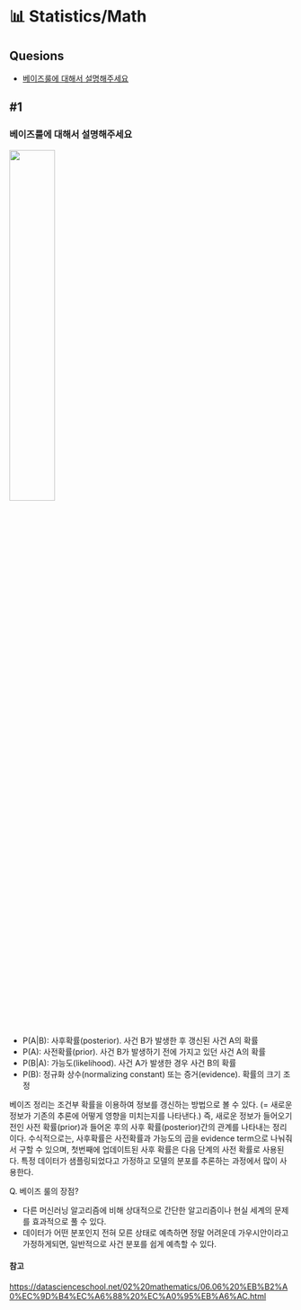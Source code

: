 # 📊 Statistics/Math

## Quesions
- [베이즈룰에 대해서 설명해주세요](#베이즈룰에-대해서-설명해주세요)

## #1 
### 베이즈룰에 대해서 설명해주세요

<img src="https://miro.medium.com/max/1050/1*CnoTGGO7XeUpUMeXDrIfvA.png" width="40%" height="40%">

- P(A|B): 사후확률(posterior). 사건 B가 발생한 후 갱신된 사건 A의 확률
- P(A): 사전확률(prior). 사건 B가 발생하기 전에 가지고 있던 사건 A의 확률
- P(B|A): 가능도(likelihood). 사건 A가 발생한 경우 사건 B의 확률
- P(B): 정규화 상수(normalizing constant) 또는 증거(evidence). 확률의 크기 조정

베이즈 정리는 조건부 확률을 이용하여 정보를 갱신하는 방법으로 볼 수 있다. (= 새로운 정보가 기존의 추론에 어떻게 영향을 미치는지를 나타낸다.) 
즉, 새로운 정보가 들어오기 전인 사전 확률(prior)과 들어온 후의 사후 확률(posterior)간의 관계를 나타내는 정리이다.
수식적으로는, 사후확률은 사전확률과 가능도의 곱을 evidence term으로 나눠줘서 구할 수 있으며, 첫번째에 업데이트된 사후 확률은 다음 단계의 사전 확률로 사용된다.
특정 데이터가 샘플링되었다고 가정하고 모델의 분포를 추론하는 과정에서 많이 사용한다.<br>

Q. 베이즈 룰의 장점?<br>
- 다른 머신러닝 알고리즘에 비해 상대적으로 간단한 알고리즘이나 현실 세계의 문제를 효과적으로 풀 수 있다.
- 데이터가 어떤 분포인지 전혀 모른 상태로 예측하면 정말 어려운데 가우시안이라고 가정하게되면, 일반적으로 사건 분포를 쉽게 예측할 수 있다.

#### 참고
https://datascienceschool.net/02%20mathematics/06.06%20%EB%B2%A0%EC%9D%B4%EC%A6%88%20%EC%A0%95%EB%A6%AC.html
